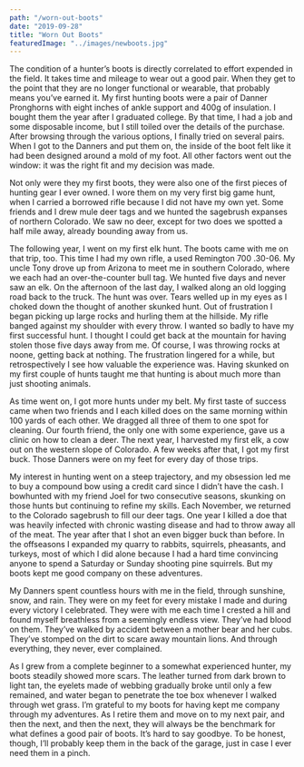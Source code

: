 ```yaml
---
path: "/worn-out-boots"
date: "2019-09-28"
title: "Worn Out Boots"
featuredImage: "../images/newboots.jpg"
---
```


The condition of a hunter’s boots is directly correlated to effort expended in the field. It takes time and mileage to wear out a good pair. When they get to the point that they are no longer functional or wearable, that probably means you’ve earned it. My first hunting boots were a pair of Danner Pronghorns with eight inches of ankle support and 400g of insulation. I bought them the year after I graduated college. By that time, I had a job and some disposable income, but I still toiled over the details of the purchase. After browsing through the various options, I finally tried on several pairs. When I got to the Danners and put them on, the inside of the boot felt like it had been designed around a mold of my foot. All other factors went out the window: it was the right fit and my decision was made.

Not only were they my first boots, they were also one of the first pieces of hunting gear I ever owned. I wore them on my very first big game hunt, when I carried a borrowed rifle because I did not have my own yet. Some friends and I drew mule deer tags and we hunted the sagebrush expanses of northern Colorado. We saw no deer, except for two does we spotted a half mile away, already bounding away from us.

The following year, I went on my first elk hunt. The boots came with me on that trip, too. This time I had my own rifle, a used Remington 700 .30-06. My uncle Tony drove up from Arizona to meet me in southern Colorado, where we each had an over-the-counter bull tag. We hunted five days and never saw an elk. On the afternoon of the last day, I walked along an old logging road back to the truck. The hunt was over. Tears welled up in my eyes as I choked down the thought of another skunked hunt. Out of frustration I began picking up large rocks and hurling them at the hillside. My rifle banged against my shoulder with every throw. I wanted so badly to have my first successful hunt. I thought I could get back at the mountain for having stolen those five days away from me. Of course, I was throwing rocks at noone, getting back at nothing. The frustration lingered for a while, but retrospectively I see how valuable the experience was. Having skunked on my first couple of hunts taught me that hunting is about much more than just shooting animals.

As time went on, I got more hunts under my belt. My first taste of success came when two friends and I each killed does on the same morning within 100 yards of each other. We dragged all three of them to one spot for cleaning. Our fourth friend, the only one with some experience, gave us a clinic on how to clean a deer. The next year, I harvested my first elk, a cow out on the western slope of Colorado. A few weeks after that, I got my first buck. Those Danners were on my feet for every day of those trips.

My interest in hunting went on a steep trajectory, and my obsession led me to buy a compound bow using a credit card since I didn’t have the cash. I bowhunted with my friend Joel for two consecutive seasons, skunking on those hunts but continuing to refine my skills. Each November, we returned to the Colorado sagebrush to fill our deer tags. One year I killed a doe that was heavily infected with chronic wasting disease and had to throw away all of the meat. The year after that I shot an even bigger buck than before. In the offseasons I expanded my quarry to rabbits, squirrels, pheasants, and turkeys, most of which I did alone because I had a hard time convincing anyone to spend a Saturday or Sunday shooting pine squirrels. But my boots kept me good company on these adventures.

My Danners spent countless hours with me in the field, through sunshine, snow, and rain. They were on my feet for every mistake I made and during every victory I celebrated. They were with me each time I crested a hill and found myself breathless from a seemingly endless view. They’ve had blood on them. They’ve walked by accident between a mother bear and her cubs. They’ve stomped on the dirt to scare away mountain lions. And through everything, they never, ever complained.

As I grew from a complete beginner to a somewhat experienced hunter, my boots steadily showed more scars. The leather turned from dark brown to light tan, the eyelets made of webbing gradually broke until only a few remained, and water began to penetrate the toe box whenever I walked through wet grass. I’m grateful to my boots for having kept me company through my adventures. As I retire them and move on to my next pair, and then the next, and then the next, they will always be the benchmark for what defines a good pair of boots. It’s hard to say goodbye. To be honest, though, I’ll probably keep them in the back of the garage, just in case I ever need them in a pinch.
